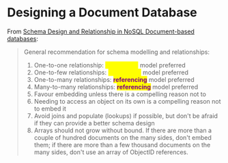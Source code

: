 # Designing a Document Database

From [Schema Design and Relationship in NoSQL Document-based databases](https://blog.usu.com/en-us/schema-design-and-relationship-in-nosql-document-based-databases):

> General recommendation for schema modelling and relationships:
>
> 1. One-to-one relationship: <mark style="color:yellow;">**embedding**</mark> model preferred
> 2. One-to-few relationships: <mark style="color:yellow;">**embedding**</mark> model preferred
> 3. One-to-many relationships: <mark style="color:purple;">**referencing**</mark> model preferred
> 4. Many-to-many relationships: <mark style="color:purple;">**referencing**</mark> model preferred
> 5. Favour embedding unless there is a compelling reason not to
> 6. Needing to access an object on its own is a compelling reason not to embed it
> 7. Avoid joins and populate (lookups) if possible, but don't be afraid if they can provide a better schema design
> 8. Arrays should not grow without bound. If there are more than a couple of hundred documents on the many sides, don't embed them; if there are more than a few thousand documents on the many sides, don't use an array of ObjectID references.

